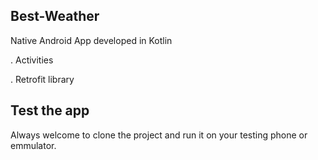 ## Best-Weather

Native Android App developed in Kotlin

. Activities

. Retrofit library

## Test the app

Always welcome to clone the project and run it on your testing phone or emmulator.

